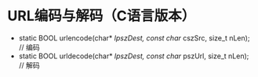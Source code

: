 # URL编码与解码（C语言版本）

- static BOOL urlencode(char* *lpszDest, const char* cszSrc, size_t nLen); // 编码
- static BOOL urldecode(char* *lpszDest, const char* pszUrl, size_t nLen); // 解码
